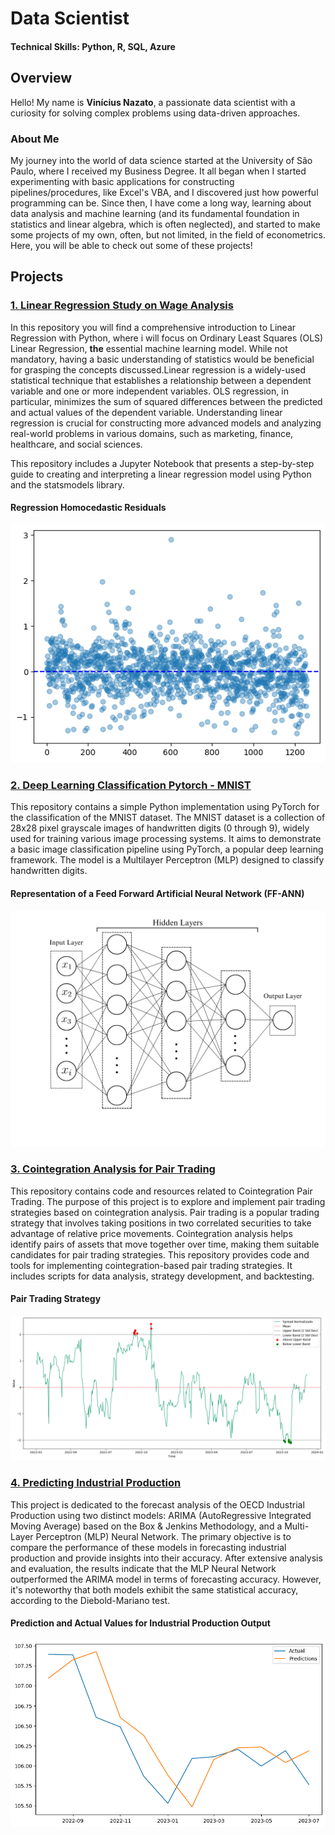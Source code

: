 # Data Scientist
#### Technical Skills: Python, R, SQL, Azure

## Overview
Hello! My name is **Vinícius Nazato**, a passionate data scientist with a curiosity for solving complex problems using data-driven approaches. 
### About Me
My journey into the world of data science started at the University of São Paulo, where I received my Business Degree. It all began when I started experimenting with basic applications for constructing pipelines/procedures, like Excel's VBA, and I discovered just how powerful programming can be. Since then, I have come a long way, learning about data analysis and machine learning (and its fundamental foundation in statistics and linear algebra, which is often neglected), and started to make some projects of my own, often, but not limited, in the field of econometrics. Here, you will be able to check out some of these projects!

## Projects
### [1. Linear Regression Study on Wage Analysis](https://github.com/ViniNazato/LinearRegression)

In this repository you will find a comprehensive introduction to Linear Regression with Python, where i will focus on Ordinary Least Squares (OLS) Linear Regression, **the** essential machine learning model. While not mandatory, having a basic understanding of statistics would be beneficial for grasping the concepts discussed.Linear regression is a widely-used statistical technique that establishes a relationship between a dependent variable and one or more independent variables. OLS regression, in particular, minimizes the sum of squared differences between the predicted and actual values of the dependent variable. Understanding linear regression is crucial for constructing more advanced models and analyzing real-world problems in various domains, such as marketing, finance, healthcare, and social sciences.

This repository includes a Jupyter Notebook that presents a step-by-step guide to creating and interpreting a linear regression model using Python and the statsmodels library. 

#### Regression Homocedastic Residuals 
![RegressionResidual](/imgs/LinearResidual.png)

### [2. Deep Learning Classification Pytorch - MNIST](https://github.com/ViniNazato/DeepLearningMNIST)
This repository contains a simple Python implementation using PyTorch for the classification of the MNIST dataset. The MNIST dataset is a collection of 28x28 pixel grayscale images of handwritten digits (0 through 9), widely used for training various image processing systems. It aims to demonstrate a basic image classification pipeline using PyTorch, a popular deep learning framework. The model is a Multilayer Perceptron (MLP) designed to classify handwritten digits.

#### Representation of a Feed Forward Artificial Neural Network (FF-ANN)
![MLP](/imgs/MLP.png)

### [3. Cointegration Analysis for Pair Trading](https://github.com/ViniNazato/Cointegration-PairTrading)

This repository contains code and resources related to Cointegration Pair Trading. The purpose of this project is to explore and implement pair trading strategies based on cointegration analysis. Pair trading is a popular trading strategy that involves taking positions in two correlated securities to take advantage of relative price movements. Cointegration analysis helps identify pairs of assets that move together over time, making them suitable candidates for pair trading strategies. This repository provides code and tools for implementing cointegration-based pair trading strategies. It includes scripts for data analysis, strategy development, and backtesting.

#### Pair Trading Strategy
![Pair](/imgs/trade.png)

### [4. Predicting Industrial Production](https://github.com/ViniNazato/PredictingIndustrialProduction)

This project is dedicated to the forecast analysis of the OECD Industrial Production using two distinct models: ARIMA (AutoRegressive Integrated Moving Average) based on the Box & Jenkins Methodology, and a Multi-Layer Perceptron (MLP) Neural Network. The primary objective is to compare the performance of these models in forecasting industrial production and provide insights into their accuracy. After extensive analysis and evaluation, the results indicate that the MLP Neural Network outperformed the ARIMA model in terms of forecasting accuracy. However, it's noteworthy that both models exhibit the same statistical accuracy, according to the Diebold-Mariano test.

#### Prediction and Actual Values for Industrial Production Output
![Pred](/imgs/predictions.png)
